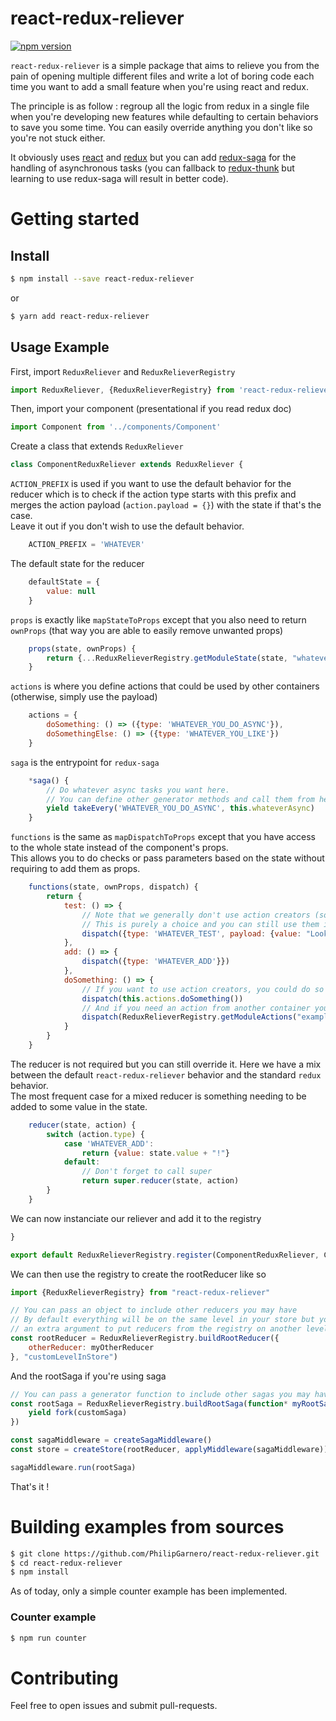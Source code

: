 # react-redux-reliever

[![npm version](https://img.shields.io/npm/v/react-redux-reliever.svg?style=flat-square)](https://www.npmjs.com/package/react-redux-reliever)

`react-redux-reliever` is a simple package that aims to relieve you from the pain of opening multiple different files and write a lot of boring code each time you want to add a small feature when you're using react and redux.

The principle is as follow : regroup all the logic from redux in a single file when you're developing new features while defaulting to certain behaviors to save you some time. You can easily override anything you don't like so you're not stuck either.

It obviously uses [react](https://github.com/facebook/react) and [redux](https://github.com/reactjs/redux) but you can add [redux-saga](https://github.com/redux-saga/redux-saga/) for the handling of asynchronous tasks (you can fallback to [redux-thunk](https://github.com/gaearon/redux-thunk) but learning to use redux-saga will result in better code).

# Getting started

## Install

```sh
$ npm install --save react-redux-reliever
```
or

```sh
$ yarn add react-redux-reliever
```

## Usage Example

First, import `ReduxReliever` and `ReduxRelieverRegistry`
```javascript
import ReduxReliever, {ReduxRelieverRegistry} from 'react-redux-reliever'
```

Then, import your component (presentational if you read redux doc)
```javascript
import Component from '../components/Component'
```

Create a class that extends `ReduxReliever`
```javascript
class ComponentReduxReliever extends ReduxReliever {
```

`ACTION_PREFIX` is used if you want to use the default behavior for the reducer which is to check if the action type starts with this prefix and merges the action payload (`action.payload = {}`) with the state if that's the case.  
Leave it out if you don't wish to use the default behavior.
```javascript
    ACTION_PREFIX = 'WHATEVER'
```

The default state for the reducer
```javascript
    defaultState = {
        value: null
    }
```

`props` is exactly like `mapStateToProps` except that you also need to return `ownProps` (that way you are able to easily remove unwanted props)
```javascript
    props(state, ownProps) {
        return {...ReduxRelieverRegistry.getModuleState(state, "whatever"), ...ownProps}
    }
```

`actions` is where you define actions that could be used by other containers (otherwise, simply use the payload)
```javascript
    actions = {
        doSomething: () => ({type: 'WHATEVER_YOU_DO_ASYNC'}),
        doSomethingElse: () => ({type: 'WHATEVER_YOU_LIKE'})
    }
```

`saga` is the entrypoint for `redux-saga`
```javascript
    *saga() {
        // Do whatever async tasks you want here.
        // You can define other generator methods and call them from here for organization's sake.
        yield takeEvery('WHATEVER_YOU_DO_ASYNC', this.whateverAsync)
    }
```

`functions` is the same as `mapDispatchToProps` except that you have access to the whole state instead of the component's props.  
This allows you to do checks or pass parameters based on the state without requiring to add them as props.
```javascript
    functions(state, ownProps, dispatch) {
        return {
            test: () => {
                // Note that we generally don't use action creators (source of a lot of the pain when using redux).
                // This is purely a choice and you can still use them if you want.
                dispatch({type: 'WHATEVER_TEST', payload: {value: "Looking good !"}})
            },
            add: () => {
                dispatch({type: 'WHATEVER_ADD'}})
            },
            doSomething: () => {
                // If you want to use action creators, you could do so like that
                dispatch(this.actions.doSomething())
                // And if you need an action from another container you can do so by using its name
                dispatch(ReduxRelieverRegistry.getModuleActions("example").doSomething())
            }
        }
    }
```

The reducer is not required but you can still override it. Here we have a mix between the default `react-redux-reliever` behavior and the standard `redux` behavior.  
The most frequent case for a mixed reducer is something needing to be added to some value in the state.
```javascript
    reducer(state, action) {
        switch (action.type) {
            case 'WHATEVER_ADD':
                return {value: state.value + "!"}
            default:
                // Don't forget to call super
                return super.reducer(state, action)
        }
    }
```

We can now instanciate our reliever and add it to the registry
```javascript
}

export default ReduxRelieverRegistry.register(ComponentReduxReliever, Component, "whatever")
```

We can then use the registry to create the rootReducer like so
```javascript
import {ReduxRelieverRegistry} from "react-redux-reliever"

// You can pass an object to include other reducers you may have
// By default everything will be on the same level in your store but you can pass
// an extra argument to put reducers from the registry on another level
const rootReducer = ReduxRelieverRegistry.buildRootReducer({
    otherReducer: myOtherReducer
}, "customLevelInStore")
```

And the rootSaga if you're using saga
```javascript
// You can pass a generator function to include other sagas you may have
const rootSaga = ReduxRelieverRegistry.buildRootSaga(function* myRootSaga() {
    yield fork(customSaga)
})

const sagaMiddleware = createSagaMiddleware()
const store = createStore(rootReducer, applyMiddleware(sagaMiddleware))

sagaMiddleware.run(rootSaga)
```

That's it !

# Building examples from sources

```sh
$ git clone https://github.com/PhilipGarnero/react-redux-reliever.git
$ cd react-redux-reliever
$ npm install
```

As of today, only a simple counter example has been implemented.

### Counter example

```sh
$ npm run counter
```

# Contributing

Feel free to open issues and submit pull-requests.